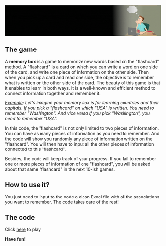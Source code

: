![Header](https://github.com/SalimAmarti/Memory-Box/blob/master/Memory_header.gif)

The game
-------

A <b>memory box</b> is a game to memorize new words based on the "flashcard" method. A "flashcard" is a card on which you can write a word on one side of the card, and write one piece of information on the other side. Then when you pick up a card and read one side, the objective is to remember what is written on the other side of the card.
The beauty of this game is that it enables to learn in both ways. It is a well-known and efficient method to connect information together and remember it.

<i> <u> Example</u>: Let's imagine your memory box is for learning countries and their capitals. If you pick a "flashcard" on which "USA" is written. You need to remember "Washington".
And vice versa if you pick "Washington", you need to remember "USA". </i>

In this code, the "flashcard" is not only limited to two pieces of information. You can have as many pieces of information as you need to remember. And the code will show you randomly any piece of information written on the "flashcard". You will then have to input all the other pieces of information connected to this "flashcard". 

Besides, the code will keep track of your progress. If you fail to remember one or more pieces of information of one "flashcard", you will be asked about that same "flashcard" in the next 10-ish games.

How to use it?
-------

You just need to input to the code a clean Excel file with all the associations you want to remember. The code takes care of the rest!

The code
-------

Click [here](https://github.com/SalimAmarti/Memory-Box/blob/master/Memory%20Box.ipynb) to play.


<b> Have fun! </b>
